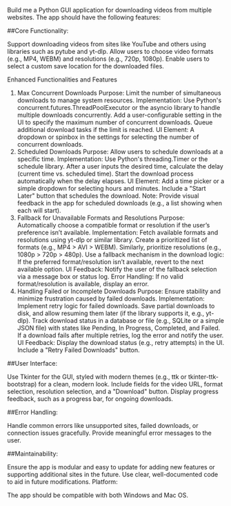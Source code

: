 Build me a Python GUI application for downloading videos from multiple websites. The app should have the following features:

##Core Functionality:

Support downloading videos from sites like YouTube and others using libraries such as pytube and yt-dlp.
Allow users to choose video formats (e.g., MP4, WEBM) and resolutions (e.g., 720p, 1080p).
Enable users to select a custom save location for the downloaded files.

Enhanced Functionalities and Features
1. Max Concurrent Downloads
Purpose: Limit the number of simultaneous downloads to manage system resources.
Implementation:
Use Python's concurrent.futures.ThreadPoolExecutor or the asyncio library to handle multiple downloads concurrently.
Add a user-configurable setting in the UI to specify the maximum number of concurrent downloads.
Queue additional download tasks if the limit is reached.
UI Element: A dropdown or spinbox in the settings for selecting the number of concurrent downloads.
2. Scheduled Downloads
Purpose: Allow users to schedule downloads at a specific time.
Implementation:
Use Python's threading.Timer or the schedule library.
After a user inputs the desired time, calculate the delay (current time vs. scheduled time).
Start the download process automatically when the delay elapses.
UI Element:
Add a time picker or a simple dropdown for selecting hours and minutes.
Include a "Start Later" button that schedules the download.
Note: Provide visual feedback in the app for scheduled downloads (e.g., a list showing when each will start).
3. Fallback for Unavailable Formats and Resolutions
Purpose: Automatically choose a compatible format or resolution if the user’s preference isn’t available.
Implementation:
Fetch available formats and resolutions using yt-dlp or similar library.
Create a prioritized list of formats (e.g., MP4 > AVI > WEBM).
Similarly, prioritize resolutions (e.g., 1080p > 720p > 480p).
Use a fallback mechanism in the download logic:
If the preferred format/resolution isn’t available, revert to the next available option.
UI Feedback:
Notify the user of the fallback selection via a message box or status log.
Error Handling: If no valid format/resolution is available, display an error.
4. Handling Failed or Incomplete Downloads
Purpose: Ensure stability and minimize frustration caused by failed downloads.
Implementation:
Implement retry logic for failed downloads.
Save partial downloads to disk, and allow resuming them later (if the library supports it, e.g., yt-dlp).
Track download status in a database or file (e.g., SQLite or a simple JSON file) with states like Pending, In Progress, Completed, and Failed.
If a download fails after multiple retries, log the error and notify the user.
UI Feedback:
Display the download status (e.g., retry attempts) in the UI.
Include a "Retry Failed Downloads" button.


##User Interface:

Use Tkinter for the GUI, styled with modern themes (e.g., ttk or tkinter-ttk-bootstrap) for a clean, modern look.
Include fields for the video URL, format selection, resolution selection, and a "Download" button.
Display progress feedback, such as a progress bar, for ongoing downloads.

##Error Handling:

Handle common errors like unsupported sites, failed downloads, or connection issues gracefully.
Provide meaningful error messages to the user.


##Maintainability:

Ensure the app is modular and easy to update for adding new features or supporting additional sites in the future.
Use clear, well-documented code to aid in future modifications.
Platform:

The app should be compatible with both Windows and Mac OS.